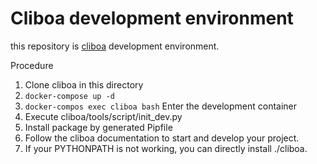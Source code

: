 # Cliboa development environment

this repository is [cliboa](https://github.com/BrainPad/cliboa) development environment.

Procedure

1. Clone cliboa in this directory
2. `docker-compose up -d`
3. `docker-compos exec cliboa bash` Enter the development container
4. Execute cliboa/tools/script/init_dev.py
5. Install package by generated Pipfile
6. Follow the cliboa documentation to start and develop your project.
7. If your PYTHONPATH is not working, you can directly install ./cliboa.
